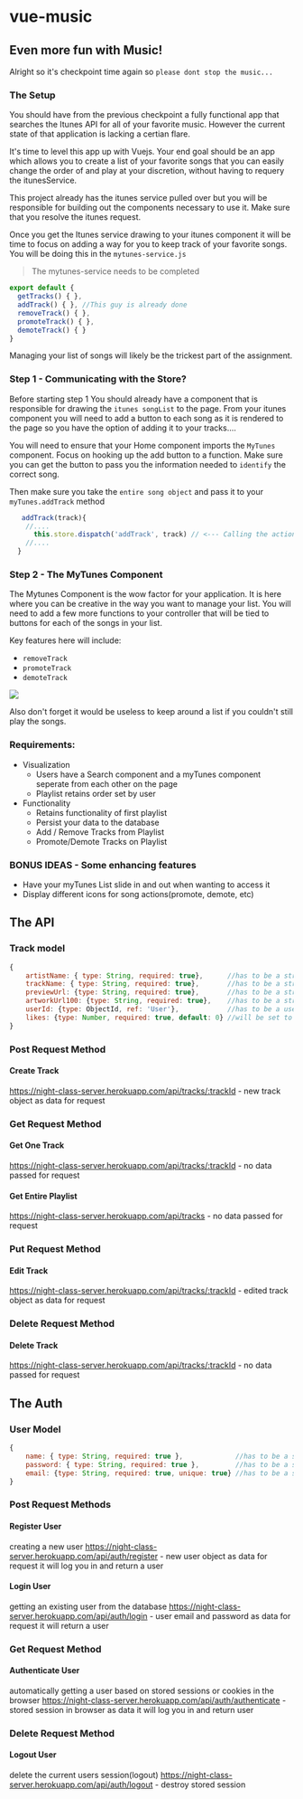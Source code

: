 # vue-music

## Even more fun with Music!

Alright so it's checkpoint time again so `please dont stop the music...`

### The Setup

You should have from the previous checkpoint a fully functional app that searches the Itunes API for all of your favorite music. However the current state of that application is lacking a certian flare.

It's time to level this app up with Vuejs. Your end goal should be an app which allows you to create a list of your favorite songs that you can easily change the order of and play at your discretion, without having to requery the itunesService.

This project already has the itunes service pulled over but you will be responsible for building out the components necessary to use it. Make sure that you resolve the itunes request.

Once you get the Itunes service drawing to your itunes component it will be time to focus on adding a way for you to keep track of your favorite songs. You will be doing this in the `mytunes-service.js`

> The mytunes-service needs to be completed 

```javascript
export default {
  getTracks() { },
  addTrack() { }, //This guy is already done
  removeTrack() { },
  promoteTrack() { },
  demoteTrack() { }
}
```
Managing your list of songs will likely be the trickest part of the assignment. 

### Step 1 -  Communicating with the Store? 

Before starting step 1 You should already have a component that is responsible for drawing the `itunes songList` to the page. From your itunes component you will need to add a button to each song as it is rendered to the page so you have the option of adding it to your tracks....

You will need to ensure that your Home component imports the `MyTunes` component. Focus on hooking up the add button to a function. Make sure you can get the button to pass you the information needed to `identify` the correct song.

Then make sure you take the `entire song object` and pass it to your `myTunes.addTrack` method

```javascript
   addTrack(track){
    //....
      this.store.dispatch('addTrack', track) // <--- Calling the action in our store
    //....
  }
```


### Step 2 - The MyTunes Component 

The Mytunes Component is the wow factor for your application. It is here where you can be creative in the way you want to manage your list. You will need to add a few more functions to your controller that will be tied to buttons for each of the songs in your list. 

Key features here will include:
- `removeTrack`
- `promoteTrack`
- `demoteTrack`

<div>
  <img src="https://bcw.blob.core.windows.net/public/img/mytunes2.jpg" />
</div>

Also don't forget it would be useless to keep around a list if you couldn't still play the songs.

### Requirements:
  - Visualization
      - Users have a Search component and a myTunes component seperate from each other on the page
      - Playlist retains order set by user
  - Functionality
      - Retains functionality of first playlist
      - Persist your data to the database
      - Add / Remove Tracks from Playlist
      - Promote/Demote Tracks on Playlist


### BONUS IDEAS - Some enhancing features 
- Have your myTunes List slide in and out when wanting to access it
- Display different icons for song actions(promote, demote, etc)


## The API

### Track model
```javascript
{
    artistName: { type: String, required: true},      //has to be a string
    trackName: { type: String, required: true},       //has to be a string
    previewUrl: {type: String, required: true},       //has to be a string
    artworkUrl100: {type: String, required: true},    //has to be a string
    userId: {type: ObjectId, ref: 'User'},            //has to be a users id
    likes: {type: Number, required: true, default: 0} //will be set to 0 by default
}
```

### Post Request Method

#### Create Track
https://night-class-server.herokuapp.com/api/tracks/:trackId - new track object as data for request


### Get Request Method

#### Get One Track
https://night-class-server.herokuapp.com/api/tracks/:trackId - no data passed for request

#### Get Entire Playlist 
https://night-class-server.herokuapp.com/api/tracks - no data passed for request


### Put Request Method

#### Edit Track
https://night-class-server.herokuapp.com/api/tracks/:trackId - edited track object as data for request


### Delete Request Method

#### Delete Track
https://night-class-server.herokuapp.com/api/tracks/:trackId - no data passed for request


## The Auth

### User Model
```javascript
{
    name: { type: String, required: true },             //has to be a string
    password: { type: String, required: true },         //has to be a string
    email: {type: String, required: true, unique: true} //has to be a string and cant match another in the Database
}
```


### Post Request Methods

#### Register User
creating a new user
https://night-class-server.herokuapp.com/api/auth/register - new user object as data for request it will log you in and return a user

#### Login User
getting an existing user from the database
https://night-class-server.herokuapp.com/api/auth/login - user email and password as data for request it will return a user


### Get Request Method

#### Authenticate User
automatically getting a user based on stored sessions or cookies in the browser
https://night-class-server.herokuapp.com/api/auth/authenticate - stored session in browser as data it will log you in and return user


### Delete Request Method

#### Logout User
delete the current users session(logout)
https://night-class-server.herokuapp.com/api/auth/logout - destroy stored session
